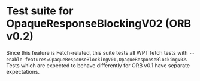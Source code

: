 # Test suite for OpaqueResponseBlockingV02 (ORB v0.2)

Since this feature is Fetch-related, this suite tests all WPT fetch tests
with `--enable-features=OpaqueResponseBlockingV01,OpaqueResponseBlockingV02`.
Tests which are expected to behave differently for ORB v0.1 have separate
expectations.
